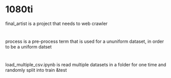 # 1080ti
final_artist is a project that needs to web crawler
#
process is a pre-process term that is used for a ununiform dataset, in order to be a uniform datset

#
load_multiple_csv.ipynb is read multiple datasets in a folder for one time and randomly split into train &test
